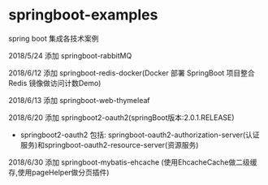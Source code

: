 # springboot-examples
spring boot 集成各技术案例

2018/5/24 添加 springboot-rabbitMQ

2018/6/12 添加  springboot-redis-docker(Docker 部署 SpringBoot 项目整合 Redis 镜像做访问计数Demo)

2018/6/13 添加 springboot-web-thymeleaf

2018/6/20 添加 springboot2-oauth2(springBoot版本:2.0.1.RELEASE)

* springboot2-oauth2 包括: springboot-oauth2-authorization-server(认证服务)和springboot-oauth2-resource-server(资源服务)

2018/6/30 添加 springboot-mybatis-ehcache (使用EhcacheCache做二级缓存,使用pageHelper做分页插件)





